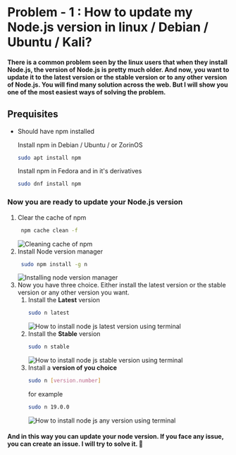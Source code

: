 # **Problem - 1 :** How to update my Node.js version in linux / Debian / Ubuntu / Kali?  

#### There is a common problem seen by the linux users that when they install Node.js, the version of Node.js is pretty much older. And now, you want to update it to the latest version or the stable version or to any other version of Node.js. You will find many solution across the web. But I will show you one of the most easiest ways of solving the problem.

## Prequisites
 - Should have npm installed

    Install npm in Debian / Ubuntu / or ZorinOS
     ```sh
    sudo apt install npm
     ```
     Install npm in Fedora and in it's derivatives
     ```sh
    sudo dnf install npm
     ```

### Now you are ready to update your Node.js version
1. Clear the cache of npm
   ```sh
    npm cache clean -f
    ```
    ![Cleaning cache of npm](../assets/1-node-js-version-update/npm-cache-cleaning.png "Cleaning cache of npm")
2. Install Node version manager
   ```sh
    sudo npm install -g n
    ```
    ![Installing node version manager](../assets/1-node-js-version-update/install-node-version-manager.png "Installing node version manager")
3. Now you have three choice. Either install the latest version or the stable version or any other version you want.
   1. Install the **Latest** version
        ```sh
        sudo n latest
        ```
        ![How to install node js latest version using terminal](../assets/1-node-js-version-update/installing-latest-version.png "How to install node js latest version using terminal")
    2. Install the **Stable** version
         ```sh
         sudo n stable
         ```
         ![How to install node js stable version using terminal](../assets/1-node-js-version-update/stable-version-installing.png "How to install node js stable version using terminal")
    3. Install a **version of you choice**
        ```sh
        sudo n [version.number]
        ```
        for example
        ```sh
        sudo n 19.0.0
        ```
        ![How to install node js any version using terminal](../assets/1-node-js-version-update/installing-any-version.png "How to install node js latest version using terminal")

#### And in this way you can update your node version. If you face any issue, you can create an issue. I will try to solve it. :star2: